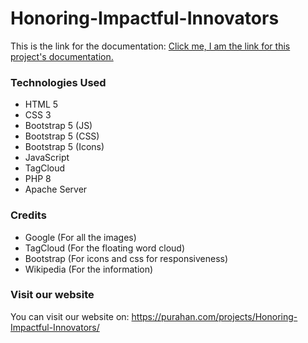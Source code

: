# Honoring-Impactful-Innovators

This is the link for the documentation: [Click me, I am the link for this project's documentation.](https://drive.google.com/drive/folders/1zXEuRO9aTll5eykjcFLNZ4Av5nOg-6ab?usp=sharing)


### Technologies Used
* HTML 5
* CSS 3
* Bootstrap 5 (JS)
* Bootstrap 5 (CSS)
* Bootstrap 5 (Icons)
* JavaScript
* TagCloud
* PHP 8
* Apache Server

### Credits
* Google (For all the images)
* TagCloud (For the floating word cloud)
* Bootstrap (For icons and css for responsiveness)
* Wikipedia (For the information)

### Visit our website
You can visit our website on:
https://purahan.com/projects/Honoring-Impactful-Innovators/
